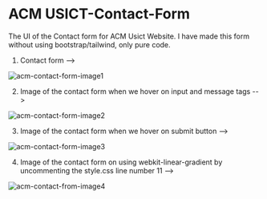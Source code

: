 # ACM USICT-Contact-Form
The UI of the Contact form for ACM Usict Website.
I have made this form without using bootstrap/tailwind, only pure code.

1. Contact form -->

![acm-contact-form-image1](https://user-images.githubusercontent.com/85388284/150305596-4e97975a-87d6-42a5-9826-d00fe9f5f138.png)


2. Image of the contact form when we hover on input and message tags -->

![acm-contact-form-image2](https://user-images.githubusercontent.com/85388284/150305655-dc15b9e5-391e-4510-98fe-5121bc28c9c5.png)


3. Image of the contact form when we hover on submit button -->

![acm-contact-form-image3](https://user-images.githubusercontent.com/85388284/150305714-58034c3b-cf49-459e-9deb-9c5bdc9dbdc1.png)

4. Image of the contact form on using webkit-linear-gradient by uncommenting the style.css line number 11 -->

![acm-contact-from-image4](https://user-images.githubusercontent.com/85388284/150474703-90132830-e920-4fda-a744-ca299808c8f2.png)